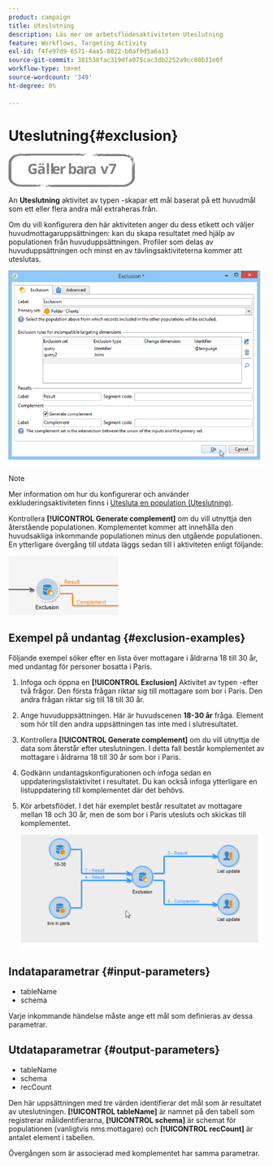```yaml
---
product: campaign
title: Uteslutning
description: Läs mer om arbetsflödesaktiviteten Uteslutning
feature: Workflows, Targeting Activity
exl-id: f4fe97d9-6571-4aa5-8022-b0af9d5a6a13
source-git-commit: 381538fac319dfa075cac3db2252a9cc80b31e0f
workflow-type: tm+mt
source-wordcount: '349'
ht-degree: 0%

---
```


# Uteslutning{#exclusion}

![](../../assets/v7-only.svg)

An **Uteslutning** aktivitet av typen -skapar ett mål baserat på ett huvudmål som ett eller flera andra mål extraheras från.

Om du vill konfigurera den här aktiviteten anger du dess etikett och väljer huvudmottagaruppsättningen: kan du skapa resultatet med hjälp av populationen från huvuduppsättningen. Profiler som delas av huvuduppsättningen och minst en av tävlingsaktiviteterna kommer att uteslutas.

![](assets/s_user_segmentation_exclu.png)

>[!NOTE]
>
>Mer information om hur du konfigurerar och använder exkluderingsaktiviteten finns i [Utesluta en population (Uteslutning)](targeting-data.md#excluding-a-population--exclusion-).

Kontrollera **[!UICONTROL Generate complement]** om du vill utnyttja den återstående populationen. Komplementet kommer att innehålla den huvudsakliga inkommande populationen minus den utgående populationen. En ytterligare övergång till utdata läggs sedan till i aktiviteten enligt följande:

![](assets/s_user_segmentation_exclu_compl.png)

## Exempel på undantag {#exclusion-examples}

Följande exempel söker efter en lista över mottagare i åldrarna 18 till 30 år, med undantag för personer bosatta i Paris.

1. Infoga och öppna en **[!UICONTROL Exclusion]** Aktivitet av typen -efter två frågor. Den första frågan riktar sig till mottagare som bor i Paris. Den andra frågan riktar sig till 18 till 30 år.
1. Ange huvuduppsättningen. Här är huvudscenen **18-30 år** fråga. Element som hör till den andra uppsättningen tas inte med i slutresultatet.
1. Kontrollera **[!UICONTROL Generate complement]** om du vill utnyttja de data som återstår efter uteslutningen. I detta fall består komplementet av mottagare i åldrarna 18 till 30 år som bor i Paris.
1. Godkänn undantagskonfigurationen och infoga sedan en uppdateringslistaktivitet i resultatet. Du kan också infoga ytterligare en listuppdatering till komplementet där det behövs.
1. Kör arbetsflödet. I det här exemplet består resultatet av mottagare mellan 18 och 30 år, men de som bor i Paris utesluts och skickas till komplementet.

   ![](assets/exclusion_example.png)

## Indataparametrar {#input-parameters}

* tableName
* schema

Varje inkommande händelse måste ange ett mål som definieras av dessa parametrar.

## Utdataparametrar {#output-parameters}

* tableName
* schema
* recCount

Den här uppsättningen med tre värden identifierar det mål som är resultatet av uteslutningen. **[!UICONTROL tableName]** är namnet på den tabell som registrerar målidentifierarna, **[!UICONTROL schema]** är schemat för populationen (vanligtvis nms:mottagare) och **[!UICONTROL recCount]** är antalet element i tabellen.

Övergången som är associerad med komplementet har samma parametrar.
